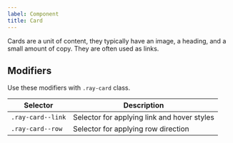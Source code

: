```yaml
---
label: Component
title: Card
---
```


<page-intro>Cards are a unit of content, they typically have an image, a heading, and a small amount of copy. They are often used as links.</page-intro>

<component
    name="Card"
    component="card"
    variation="card"
    >
</component>

<component
    name="Card (RTL)"
    component="card"
    variation="rtl-card"
    >
</component>

<component
    name="Card as a row"
    component="card"
    variation="card--row"
    >
</component>

<component
    name="Card as a row (RTL)"
    component="card"
    variation="rtl-card--row"
    >
</component>

<component
    name="Card as a link"
    component="card"
    variation="card--link"
    >
</component>

<component
    name="Card as a link (RTL)"
    component="card"
    variation="rtl-card--link"
    >
</component>

## Modifiers

Use these modifiers with `.ray-card` class.

| Selector          | Description                                 |
| ----------------- | ------------------------------------------- |
| `.ray-card--link` | Selector for applying link and hover styles |
| `.ray-card--row`  | Selector for applying row direction         |
